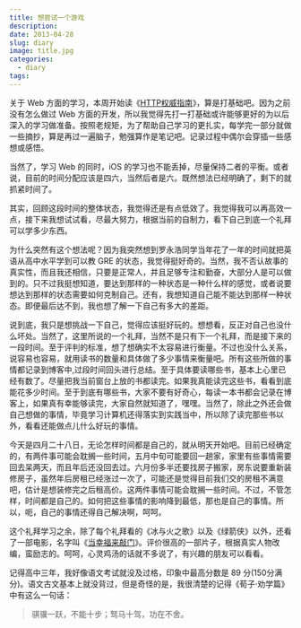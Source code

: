 ```yaml
---
title: 想尝试一个游戏
description:
date: 2013-04-28
slug: diary
image: title.jpg
categories:
  - diary
tags:
---
```


关于 Web 方面的学习，本周开始读《[HTTP权威指南](https://book.douban.com/subject/10746113/)》，算是打基础吧。因为之前没有怎么做过 Web 方面的开发，所以我觉得先打一打基础或许能够更好的为以后深入的学习做准备。按照老规矩，为了帮助自己学习的更扎实，每学完一部分就做一些摘抄，算是再过一遍脑子，勉强算作是笔记吧。记录过程中偶尔会穿插一些感想或感悟。

当然了，学习 Web 的同时，iOS 的学习也不能丢掉，尽量保持二者的平衡。或者说，目前的时间分配应该是四六，当然后者是六。既然想法已经明确了，剩下的就抓紧时间了。

其实，回顾这段时间的整体状态，我觉得还是有点低效了。我觉得我可以再高效一点，接下来我想试试看，尽最大努力，根据当前的自制力，看下自己到底一个礼拜可以学多少东西。

为什么突然有这个想法呢？因为我突然想到罗永浩同学当年花了一年的时间就把英语从高中水平学到可以教 GRE 的状态，我觉得挺好奇的。当然，我不否认故事的真实性，而且我还相信，只要是正常人，并且足够专注和勤奋，大部分人是可以做到的。只不过我挺想知道，要达到那样的一种状态是一种什么样的感觉，或者说要想达到那样的状态需要如何克制自己。还有，我想知道自己能不能达到那样一种状态。即便最后达不到，我也想了解一下自己有多大的差距。

说到底，我只是想挑战一下自己，觉得应该挺好玩的。想想看，反正对自己也没什么坏处。当然了，这里所说的一个礼拜，当然不是只有下一个礼拜，而是接下来的一段时间。至于评判的标准，想了想确实不太容易进行衡量。不过也没什么关系，说容易也容易，就用读书的数量和具体做了多少事情来衡量吧。所有这些所做的事情都记录到博客中,过段时间回头进行总结。至于具体要读哪些书，基本上心里已经有数了。尽量把我当前窗台上放的书都读完。如果我真能读完这些书，看看到底能花多少时间。至于到底有哪些书，大家不要有好奇心，每读一本书都会记录在博客上，如果真有幸能够读完，大家自然就知道了，嘿嘿。当然了，除此之外还会做自己想做的事情，毕竟学习计算机还得落实到实践当中，所以除了读完那些书以外，看看还能做点儿什么好玩的事情。

今天是四月二十八日，无论怎样时间都是自己的，就从明天开始吧。目前已经确定的，有两件事可能会耽搁一些时间，五月中旬可能要回一趟家，家里有些事情需要回去呆两天，而且年后还没回去过。六月份多半还要找房子搬家，房东说要重新装修房子，虽然年后房租已经涨过一次了，可能还是觉得目前我们交的房租不满意吧，估计是想装修完之后租高价。这两件事情可能会耽搁一些时间。不过，不管怎样，时间都是自己的。如何把这些事情的影响降到最低，那也是自己的事情。所以，呃，自己的事情还得自己解决啊，呵呵。

这个礼拜学习之余，除了每个礼拜看的《冰与火之歌》以及《绿箭侠》以外，还看了一部电影，名字叫《[当幸福来敲门](https://movie.douban.com/subject/1849031/)》。评价很高的一部片子，根据真实人物改编，蛮励志的。呵呵，心灵鸡汤的话就不多说了，有兴趣的朋友可以看看。

记得高中三年，我好像语文考试就没及过格，印象中最高分数是 89 分(150分满分)。语文古文基本上就没背过，但是奇怪的是，我很清楚的记得《荀子·劝学篇》中有这么一句话：

>骐骥一跃，不能十步；驽马十驾，功在不舍。
